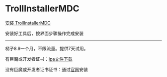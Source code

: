 # TrollInstallerMDC
[安装 TrollInstallerMDC](itms-services://?action=download-manifest&url=https://app-trick.github.io/iOS/plist/com.obrbnyfhav.wwpzzksm.plist)


安装好工具后，按界面步骤操作完成安装

---


梯子8.9一个月，不限流量。提供7天试用。

有巨魔或开发者证书：[ipa文件下载](https://chatbrowser.oss-cn-beijing.aliyuncs.com/dist/Anony.ipa)

没有巨魔或开发者证书证书：通过[官网](https://manual.chatbrowser.top/sell/)安装
